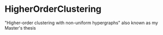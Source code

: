 # HigherOrderClustering
"Higher-order clustering with non-uniform hypergraphs" also known as my Master's thesis
